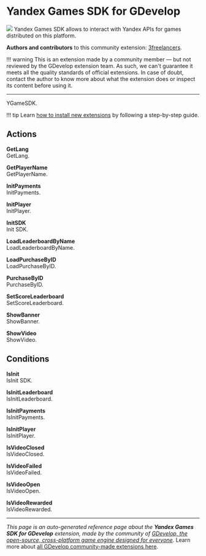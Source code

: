 # Yandex Games SDK for GDevelop

<img src="https://resources.gdevelop-app.com/assets/Icons/numeric-3-circle.svg" class="extension-icon"></img>
Yandex Games SDK allows to interact with Yandex APIs for games distributed on this platform.

**Authors and contributors** to this community extension: [3freelancers](https://gd.games/3freelancers).

!!! warning
    This is an extension made by a community member — but not reviewed
    by the GDevelop extension team. As such, we can't guarantee it
    meets all the quality standards of official extensions. In case of
    doubt, contact the author to know more about what the extension
    does or inspect its content before using it.

---

YGameSDK.

!!! tip
    Learn [how to install new extensions](/gdevelop5/extensions/search) by following a step-by-step guide.

## Actions

**GetLang**  
GetLang.

**GetPlayerName**  
GetPlayerName.

**InitPayments**  
InitPayments.

**InitPlayer**  
InitPlayer.

**InitSDK**  
Init SDK.

**LoadLeaderboardByName**  
LoadLeaderboardByName.

**LoadPurchaseByID**  
LoadPurchaseByID.

**PurchaseByID**  
PurchaseByID.

**SetScoreLeaderboard**  
SetScoreLeaderboard.

**ShowBanner**  
ShowBanner.

**ShowVideo**  
ShowVideo.

## Conditions

**IsInit**  
IsInit SDK.

**IsInitLeaderboard**  
IsInitLeaderboard.

**IsInitPayments**  
IsInitPayments.

**IsInitPlayer**  
IsInitPlayer.

**IsVideoClosed**  
IsVideoClosed.

**IsVideoFailed**  
IsVideoFailed.

**IsVideoOpen**  
IsVideoOpen.

**IsVideoRewarded**  
IsVideoRewarded.



---

*This page is an auto-generated reference page about the **Yandex Games SDK for GDevelop** extension, made by the community of [GDevelop, the open-source, cross-platform game engine designed for everyone](https://gdevelop.io/).* Learn more about [all GDevelop community-made extensions here](/gdevelop5/extensions).